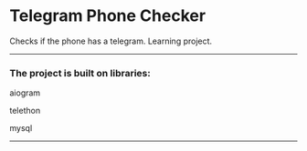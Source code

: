 # Telegram Phone Checker #
Checks if the phone has a telegram. Learning project.
***
### The project is built on libraries: ###
aiogram

telethon

mysql

***